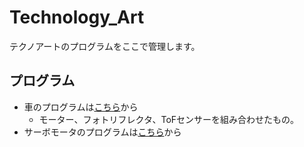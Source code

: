 # Technology_Art
テクノアートのプログラムをここで管理します。
## プログラム
- 車のプログラムは[こちら](Hashimoto/blue_car.ino)から
    - モーター、フォトリフレクタ、ToFセンサーを組み合わせたもの。
- サーボモータのプログラムは[こちら](Shunta/Servo.ino)から
